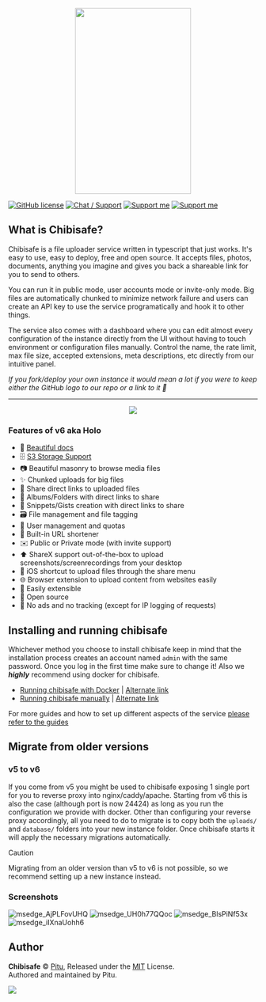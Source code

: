 <p align="center">
  <img width="234" height="376" src="https://lolisafe.moe/xjoghu.png">
</p>

[![GitHub license](https://img.shields.io/badge/license-MIT-blue.svg?style=flat-square)](https://raw.githubusercontent.com/chibisafe/chibisafe/master/LICENSE)
[![Chat / Support](https://img.shields.io/badge/Chat%20%2F%20Support-discord-7289DA.svg?style=flat-square)](https://discord.gg/5g6vgwn)
[![Support me](https://img.shields.io/endpoint.svg?url=https%3A%2F%2Fshieldsio-patreon.vercel.app%2Fapi%3Fusername%3Dpitu%26type%3Dpledges&style=flat-square)](https://www.patreon.com/pitu)
[![Support me](https://img.shields.io/badge/Support-Buy%20me%20a%20coffee-yellow.svg?style=flat-square)](https://www.buymeacoffee.com/kana)

## What is Chibisafe?
Chibisafe is a file uploader service written in typescript that just works. It's easy to use, easy to deploy, free and open source. It accepts files, photos, documents, anything you imagine and gives you back a shareable link for you to send to others.

You can run it in public mode, user accounts mode or invite-only mode. Big files are automatically chunked to minimize network failure and users can create an API key to use the service programatically and hook it to other things.

The service also comes with a dashboard where you can edit almost every configuration of the instance directly from the UI without having to touch environment or configuration files manually. Control the name, the rate limit, max file size, accepted extensions, meta descriptions, etc directly from our intuitive panel.

_If you fork/deploy your own instance it would mean a lot if you were to keep either the GitHub logo to our repo or a link to it 💖_

---
<p align="center">
	<img src="https://repobeats.axiom.co/api/embed/ef349e2a33281ebd0e289a666892597deb08ee1a.svg">
</p>

### Features of v6 aka Holo
- 📄 [Beautiful docs](https://chibisafe.app/docs)
- 🗄️ [S3 Storage Support](https://github.com/chibisafe/chibisafe/blob/master/docs/s3.md)
- 📷 Beautiful masonry to browse media files
- ✨ Chunked uploads for big files
- 🔗 Share direct links to uploaded files
- 📂 Albums/Folders with direct links to share
- 📝 Snippets/Gists creation with direct links to share
- 🗃️ File management and file tagging
- 🙋 User management and quotas
- 🔗 Built-in URL shortener
- ✉️ Public or Private mode (with invite support)
- ⬆️ ShareX support out-of-the-box to upload screenshots/screenrecordings from your desktop
- 📱 iOS shortcut to upload files through the share menu
- 🌐 Browser extension to upload content from websites easily
- 🧩 Easily extensible
- 📖 Open source
- 🚫 No ads and no tracking (except for IP logging of requests)


## Installing and running chibisafe
Whichever method you choose to install chibisafe keep in mind that the installation process creates an account named `admin` with the same password. Once you log in the first time make sure to change it! Also we ***highly*** recommend using docker for chibisafe.

- [Running chibisafe with Docker](https://chibisafe.app/guides/running-with-docker) | [Alternate link](https://github.com/chibisafe/chibisafe/blob/master/packages/next/src/app/(home)/guides/(content)/running-with-docker/page.mdx)
- [Running chibisafe manually](https://chibisafe.app/guides/running-manually) | [Alternate link](https://github.com/chibisafe/chibisafe/blob/master/packages/next/src/app/(home)/guides/(content)/running-manually/page.mdx)

For more guides and how to set up different aspects of the service [please refer to the guides](https://chibisafe.app/guides)

## Migrate from older versions

### v5 to v6

If you come from v5 you might be used to chibisafe exposing 1 single port for you to reverse proxy into nginx/caddy/apache. Starting from v6 this is also the case (although port is now 24424) as long as you run the configuration we provide with docker. Other than configuring your reverse proxy accordingly, all you need to do to migrate is to copy both the `uploads/` and `database/` folders into your new instance folder. Once chibisafe starts it will apply the necessary migrations automatically.
</details>

> [!CAUTION]
> Migrating from an older version than v5 to v6 is not possible, so we recommend setting up a new instance instead.

### Screenshots
<p align="center">
	
![msedge_AjPLFovUHQ](https://github.com/chibisafe/chibisafe/assets/7425261/84a8f980-ae11-4f7d-b26c-e8b4e8d8d9f8)
![msedge_UH0h77QQoc](https://github.com/chibisafe/chibisafe/assets/7425261/199c9f1a-d1ab-4bcf-9842-40bcc12a4a19)
![msedge_BlsPiNf53x](https://github.com/chibisafe/chibisafe/assets/7425261/5076aa11-268a-4a64-ba6a-b6af721aaead)
![msedge_iIXnaUohh6](https://github.com/chibisafe/chibisafe/assets/7425261/09f38a44-f615-4698-9006-2e41759c411d)

</p>

## Author

**Chibisafe** © [Pitu](https://github.com/Pitu), Released under the [MIT](https://github.com/WeebDev/chibisafe/blob/master/LICENSE) License.<br>
Authored and maintained by Pitu.

<a href="https://github.com/chibisafe/chibisafe/graphs/contributors">
	<img src="https://contrib.rocks/image?repo=chibisafe/chibisafe" />
</a>
